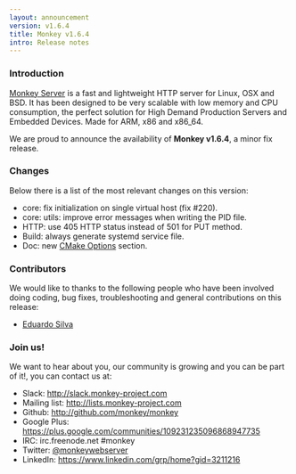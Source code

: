 ```yaml
---
layout: announcement
version: v1.6.4
title: Monkey v1.6.4
intro: Release notes
---
```


### Introduction

[Monkey Server](http://monkey-project.com) is a fast and lightweight HTTP server for Linux, OSX and BSD. It has been designed to be very scalable with low memory and CPU consumption, the perfect solution for High Demand Production Servers and Embedded Devices. Made for ARM, x86 and x86_64.

We are proud to announce the availability of __Monkey v1.6.4__, a minor fix release.

### Changes

Below there is a list of the most relevant changes on this version:

- core: fix initialization on single virtual host (fix #220).
- core: utils: improve error messages when writing the PID file.
- HTTP: use 405 HTTP status instead of 501 for PUT method.
- Build: always generate systemd service file.
- Doc: new [CMake Options](http://monkey-project.com/documentation/1.6/getting_started/cmake_options.html) section.

### Contributors

We would like to thanks to the following people who have been involved doing coding, bug fixes, troubleshooting and general contributions on this release:

- [Eduardo Silva](http://twitter.com/edsiper)

### Join us!

We want to hear about you, our community is growing and you can be part of it!, you can contact us at:

<ul>
  <li><i class="fa fa-fw fa-slack"></i> Slack: <a href="http://slack.monkey-project.com">http://slack.monkey-project.com</a></li>
  <li>
    <i class="fa fa-fw fa-inbox"></i> Mailing list: <a href="http://lists.monkey-project.com">http://lists.monkey-project.com</a>
  </li>
  <li><i class="fa fa-fw fa-github"></i> Github: <a href="http://github.com/monkey/monkey">http://github.com/monkey/monkey</a></li>
  <li><i class="fa fa-fw fa-google-plus"></i> Google Plus: <a href="https://plus.google.com/communities/109231235096868947735">https://plus.google.com/communities/109231235096868947735</a></li>
  <li><i class="fa fa-fw fa-wechat"></i> IRC: irc.freenode.net #monkey</li>
  <li><i class="fa fa-fw fa-twitter"></i> Twitter: <a href="http://twitter.com/monkeywebserver">@monkeywebserver</a></li>
  <li><i class="fa fa-fw fa-linkedin"></i> LinkedIn: <a href="https://www.linkedin.com/grp/home?gid=3211216">https://www.linkedin.com/grp/home?gid=3211216</a></li>
</ul>
